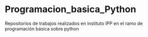# Programacion_basica_Python
Repositorios de trabajos realizados en instituto IPP en el ramo de programación básica sobre python
